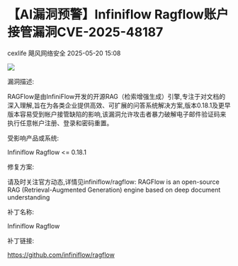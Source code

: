 #  【AI漏洞预警】Infiniflow Ragflow账户接管漏洞CVE-2025-48187   
cexlife  飓风网络安全   2025-05-20 15:08  
  
![](https://mmbiz.qpic.cn/mmbiz_png/ibhQpAia4xu00FrBlccncsmM2Pmot7kG7ibLL6dD3U1TZloWnSDGicXJOMe0syOOa6OTFglzPeaiafGT44fPa7TJDTA/640?wx_fmt=png&from=appmsg "")  
  
漏洞描述:  
  
RAGFlow是由InfiniFlow开发的开源RAG（检索增强生成）引擎,专注于对文档的深入理解,旨在为各类企业提供高效、可扩展的问答系统解决方案,版本0.18.1及更早版本容易受到帐户接管缺陷的影响,该漏洞允许攻击者暴力破解电子邮件验证码来执行任意帐户注册、登录和密码重置。  
  
受影响产品或系统:  
  
Infiniflow Ragflow <= 0.18.1  
  
修复方案:  
  
请及时关注官方动态,详情见infiniflow/ragflow: RAGFlow is an open-source RAG (Retrieval-Augmented Generation) engine based on deep document understanding  
  
补丁名称:  
  
Infiniflow Ragflow  
  
补丁链接:  
  
https://github.com/infiniflow/ragflow  
  
  
  
  
  
  
  
  
